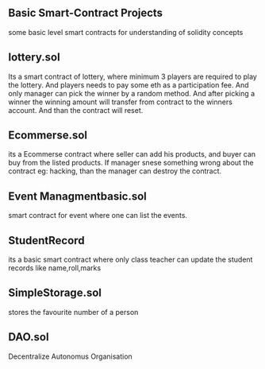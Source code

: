  ## Basic Smart-Contract Projects 
some basic level smart contracts for understanding of solidity concepts

## lottery.sol
Its a smart contract of lottery, where minimum 3 players are required to play the lottery. And players needs to pay some eth as a participation fee. And only manager can pick the winner by a random method. And  after picking a winner the winning amount will transfer from contract  to the winners account. And than the contract will reset.

## Ecommerse.sol
its a Ecommerse contract where seller can add his products, and buyer can buy from the listed products. If manager snese something wrong about the contract eg: hacking, than the manager can destroy the contract.

## Event Managmentbasic.sol
smart contract for event where one can list the events.

## StudentRecord
its a basic smart contract where only class teacher can update the student records like name,roll,marks 

## SimpleStorage.sol
stores the favourite number of a person

## DAO.sol
Decentralize Autonomus Organisation 

